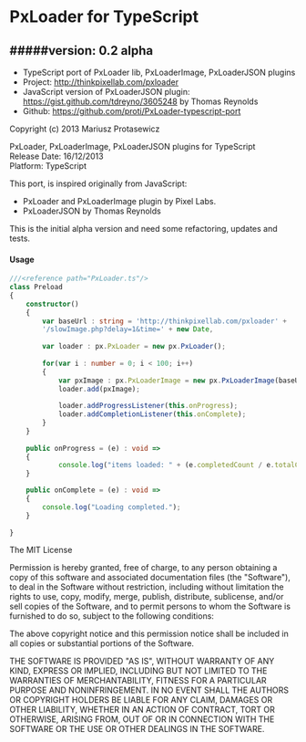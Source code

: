 # PxLoader for TypeScript  
#####version: 0.2 alpha
---
* TypeScript port of PxLoader lib, PxLoaderImage, PxLoaderJSON plugins
* Project: http://thinkpixellab.com/pxloader
* JavaScript version of PxLoaderJSON plugin: https://gist.github.com/tdreyno/3605248 by Thomas Reynolds
* Github: https://github.com/proti/PxLoader-typescript-port


Copyright (c) 2013 Mariusz Protasewicz  
 

PxLoader, PxLoaderImage, PxLoaderJSON plugins for TypeScript  
Release Date: 16/12/2013  
Platform: TypeScript  

This port, is inspired originally from JavaScript:
- PxLoader and PxLoaderImage plugin by Pixel Labs.
- PxLoaderJSON by Thomas Reynolds

This is the initial alpha version and need some refactoring, updates and tests.


#### Usage
```typescript
///<reference path="PxLoader.ts"/>
class Preload
{
	constructor()
	{
		var baseUrl : string = 'http://thinkpixellab.com/pxloader' + 
        '/slowImage.php?delay=1&time=' + new Date,
        
		var loader : px.PxLoader = new px.PxLoader();
		
		for(var i : number = 0; i < 100; i++)
        {
            var pxImage : px.PxLoaderImage = new px.PxLoaderImage(baseUrl + '&i=' + i);
            loader.add(pxImage);
           
           	loader.addProgressListener(this.onProgress);
       		loader.addCompletionListener(this.onComplete);
        }
	}
	
	public onProgress = (e) : void =>
    {
            console.log("items loaded: " + (e.completedCount / e.totalCount));
    }

    public onComplete = (e) : void =>
    {
        console.log("Loading completed.");
    }
    
}    
```
The MIT License

Permission is hereby granted, free of charge, to any person obtaining a copy of this software and associated documentation files (the "Software"), to deal in the Software without restriction, including without limitation the rights to use, copy, modify, merge, publish, distribute, sublicense, and/or sell copies of the Software, and to permit persons to whom the Software is furnished to do so, subject to the following conditions:

The above copyright notice and this permission notice shall be included in all copies or substantial portions of the Software.

THE SOFTWARE IS PROVIDED "AS IS", WITHOUT WARRANTY OF ANY KIND, EXPRESS OR IMPLIED, INCLUDING BUT NOT LIMITED TO THE WARRANTIES OF MERCHANTABILITY, FITNESS FOR A PARTICULAR PURPOSE AND NONINFRINGEMENT. IN NO EVENT SHALL THE AUTHORS OR COPYRIGHT HOLDERS BE LIABLE FOR ANY CLAIM, DAMAGES OR OTHER LIABILITY, WHETHER IN AN ACTION OF CONTRACT, TORT OR OTHERWISE, ARISING FROM, OUT OF OR IN CONNECTION WITH THE SOFTWARE OR THE USE OR OTHER DEALINGS IN THE SOFTWARE.
